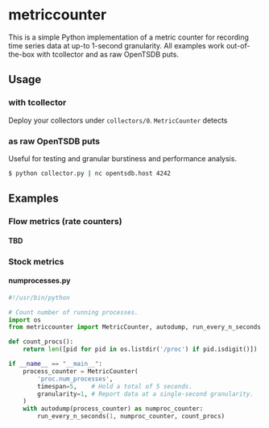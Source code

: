 # metriccounter
This is a simple Python implementation of a metric counter for recording time series data at up-to 1-second granularity. All examples work out-of-the-box with tcollector and as raw OpenTSDB puts.
## Usage
### with tcollector
Deploy your collectors under `collectors/0`. `MetricCounter` detects
### as raw OpenTSDB puts
Useful for testing and granular burstiness and performance analysis.
```sh
$ python collector.py | nc opentsdb.host 4242
```
## Examples
### Flow metrics (rate counters)
#### TBD
### Stock metrics
#### numprocesses.py
```python
#!/usr/bin/python

# Count number of running processes.
import os
from metriccounter import MetricCounter, autodump, run_every_n_seconds

def count_procs():
    return len([pid for pid in os.listdir('/proc') if pid.isdigit()])

if __name__ == "__main__":
    process_counter = MetricCounter(
        'proc.num_processes',
        timespan=5,    # Hold a total of 5 seconds.
        granularity=1, # Report data at a single-second granularity.
    )
    with autodump(process_counter) as numproc_counter:
        run_every_n_seconds(1, numproc_counter, count_procs)
```
